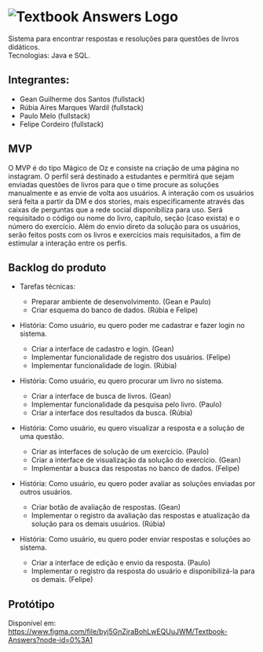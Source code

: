 # ![Textbook Answers Logo](https://user-images.githubusercontent.com/81477445/172533757-4c87f8ed-ab5b-448a-bd20-ea72d94968a0.png)

Sistema para encontrar respostas e resoluções para questões de livros didáticos.  
Tecnologias: Java e SQL. 

## Integrantes: 

- Gean Guilherme dos Santos (fullstack)
- Rúbia Aires Marques Wardil (fullstack)
- Paulo Melo (fullstack)
- Felipe Cordeiro (fullstack)

## MVP

 O MVP é do tipo Mágico de Oz e consiste na criação de uma página no instagram.
O perfil será destinado a estudantes e permitirá que sejam enviadas questões de livros para que o time procure as soluções manualmente e as envie de volta aos usuários. A interação com os usuários será feita a partir da DM e dos stories, mais especificamente através das caixas de perguntas que a rede social disponibiliza para uso.
Será requisitado o código ou nome do livro, capítulo, seção (caso exista) e o número do exercício.
Além do envio direto da solução para os usuários, serão feitos posts com os livros e exercícios mais requisitados, a fim de estimular a interação entre os perfis.

## Backlog do produto 

- Tarefas técnicas:

	- Preparar ambiente de desenvolvimento. (Gean e Paulo)
	- Criar esquema do banco de dados. (Rúbia e Felipe)

- História: Como usuário, eu quero poder me cadastrar e fazer login no sistema. 

	- Criar a interface de cadastro e login. (Gean)  
	- Implementar funcionalidade de registro dos usuários. (Felipe)  
	- Implementar funcionalidade de login. (Rúbia)  

- História: Como usuário, eu quero procurar um livro no sistema. 

	- Criar a interface de busca de livros. (Gean)  
	- Implementar funcionalidade da pesquisa pelo livro. (Paulo)
	- Criar a interface dos resultados da busca. (Rúbia)  
	
- História: Como usuário, eu quero visualizar a resposta e a solução de uma questão. 

	- Criar as interfaces de solução de um exercício. (Paulo)  
	- Criar a interface de visualização da solução do exercício. (Gean)
	- Implementar a busca das respostas no banco de dados. (Felipe) 

- História: Como usuário, eu quero poder avaliar as soluções enviadas por outros usuários. 

	- Criar botão de avaliação de respostas. (Gean) 
	- Implementar o registro da avaliação das respostas e atualização da solução para os demais usuários. (Rúbia)

- História: Como usuário, eu quero poder enviar respostas e soluções ao sistema. 

	- Criar a interface de edição e envio da resposta. (Paulo) 
	- Implementar o registro da resposta do usuário e disponibilizá-la para os demais. (Felipe)

## Protótipo

Disponível em: https://www.figma.com/file/byj5GnZjraBohLwEQUuJWM/Textbook-Answers?node-id=0%3A1

